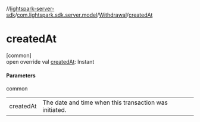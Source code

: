 //[lightspark-server-sdk](../../../index.md)/[com.lightspark.sdk.server.model](../index.md)/[Withdrawal](index.md)/[createdAt](created-at.md)

# createdAt

[common]\
open override val [createdAt](created-at.md): Instant

#### Parameters

common

| | |
|---|---|
| createdAt | The date and time when this transaction was initiated. |
